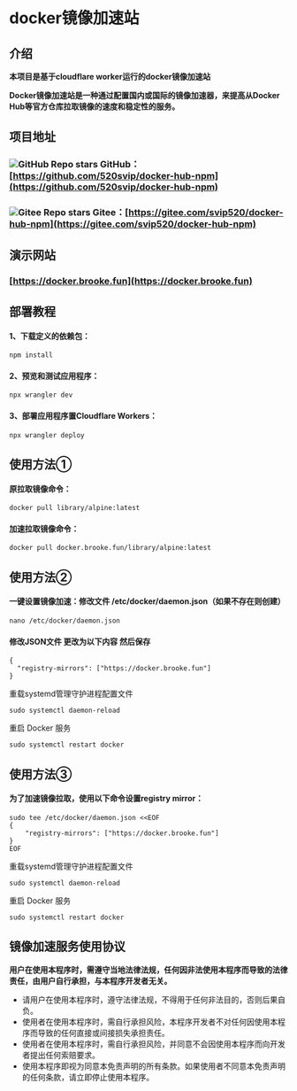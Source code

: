 # docker镜像加速站 

## 介绍 
**本项目是基于cloudflare worker运行的docker镜像加速站**

**Docker镜像加速站是一种通过配置国内或国际的镜像加速器，来提高从Docker Hub等官方仓库拉取镜像的速度和稳定性的服务。**

## 项目地址
### ![GitHub Repo stars](https://img.shields.io/github/stars/520svip/docker-hub-npm.svg) GitHub：[https://github.com/520svip/docker-hub-npm](https://github.com/520svip/docker-hub-npm)
### ![Gitee Repo stars](https://gitee.com/svip520/docker-hub-npm/badge/star.svg) Gitee：[https://gitee.com/svip520/docker-hub-npm](https://gitee.com/svip520/docker-hub-npm)

## 演示网站
### [https://docker.brooke.fun](https://docker.brooke.fun)

## 部署教程
#### 1、下载定义的依赖包：
```
npm install
```
#### 2、预览和测试应用程序：
```
npx wrangler dev
```
#### 3、部署应用程序置Cloudflare Workers：
```
npx wrangler deploy
```

## 使用方法①
#### 原拉取镜像命令：
```
docker pull library/alpine:latest
```
#### 加速拉取镜像命令：
```
docker pull docker.brooke.fun/library/alpine:latest
```

## 使用方法②
#### 一键设置镜像加速：修改文件 /etc/docker/daemon.json（如果不存在则创建）
```
nano /etc/docker/daemon.json
```
#### 修改JSON文件 更改为以下内容 然后保存
```
{
  "registry-mirrors": ["https://docker.brooke.fun"]
}
```
重载systemd管理守护进程配置文件
```
sudo systemctl daemon-reload
```
重启 Docker 服务
```
sudo systemctl restart docker
```

## 使用方法③
#### 为了加速镜像拉取，使用以下命令设置registry mirror：
```
sudo tee /etc/docker/daemon.json <<EOF
{
    "registry-mirrors": ["https://docker.brooke.fun"]
}
EOF
```
重载systemd管理守护进程配置文件
```
sudo systemctl daemon-reload
```
重启 Docker 服务
```
sudo systemctl restart docker
```

## 镜像加速服务使用协议
**用户在使用本程序时，需遵守当地法律法规，任何因非法使用本程序而导致的法律责任，由用户自行承担，与本程序开发者无关。**
- 请用户在使用本程序时，遵守法律法规，不得用于任何非法目的，否则后果自负。
- 使用者在使用本程序时，需自行承担风险，本程序开发者不对任何因使用本程序而导致的任何直接或间接损失承担责任。
- 使用者在使用本程序时，需自行承担风险，并同意不会因使用本程序而向开发者提出任何索赔要求。
- 使用本程序即视为同意本免责声明的所有条款。如果使用者不同意本免责声明的任何条款，请立即停止使用本程序。
